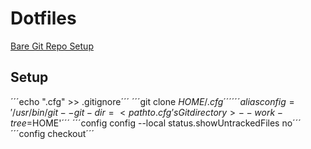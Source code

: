 # Dotfiles

[Bare Git Repo Setup](https://www.ackama.com/blog/posts/the-best-way-to-store-your-dotfiles-a-bare-git-repository-explained?utm_source=pocket_mylist)

## Setup
´´´echo ".cfg" >> .gitignore´´´
´´´git clone <remote-git-repo-url> $HOME/.cfg´´´
´´´alias config='/usr/bin/git --git-dir=<path to .cfg’s Git directory> --work-tree=$HOME'´´´
´´´config config --local status.showUntrackedFiles no´´´
´´´config checkout´´´
